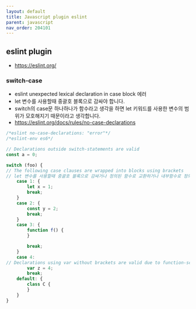 ```yaml
---
layout: default
title: Javascript plugin eslint
parent: javascript
nav_order: 204101
---
```

## eslint plugin
* https://eslint.org/

### switch-case
* eslint unexpected lexical declaration in case block 에러
* let 변수를 사용할때 중괄호 블록으로 감싸야 합니다.
* switch의 case문 하나하나가 함수라고 생각을 하면 let 키워드를 사용한 변수의 범위가 모호해지기 때문이라고 생각합니다.
* https://eslint.org/docs/rules/no-case-declarations

```js
/*eslint no-case-declarations: "error"*/
/*eslint-env es6*/

// Declarations outside switch-statements are valid
const a = 0;

switch (foo) {
// The following case clauses are wrapped into blocks using brackets
// let 변수를 사용할때 중괄호 블록으로 감싸거나 정의된 함수로 교환하거나 내부함수로 정의해야 함
    case 1: {
        let x = 1;
        break;
    }
    case 2: {
        const y = 2;
        break;
    }
    case 3: {
        function f() {
        }

        break;
    }
    case 4:
// Declarations using var without brackets are valid due to function-scope hoisting
        var z = 4;
        break;
    default: {
        class C {
        }
    }
}
```